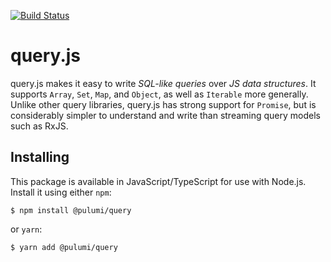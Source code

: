 [![Build Status](https://travis-ci.com/pulumi/pulumi-query.svg?token=eHg7Zp5zdDDJfTjY8ejq&branch=master)](https://travis-ci.com/pulumi/pulumi-query)

# query.js

query.js makes it easy to write _SQL-like queries_ over _JS data structures_. It supports `Array`,
`Set`, `Map`, and `Object`, as well as `Iterable` more generally. Unlike other query libraries,
query.js has strong support for `Promise`, but is considerably simpler to understand and write than
streaming query models such as RxJS.

## Installing

This package is available in JavaScript/TypeScript for use with Node.js.  Install it using either `npm`:

    $ npm install @pulumi/query

or `yarn`:

    $ yarn add @pulumi/query

[linq]: https://en.wikipedia.org/wiki/Language_Integrated_Query
